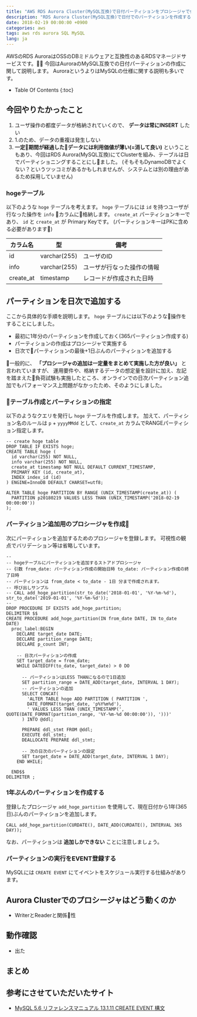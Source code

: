 ```yaml
---
title: "AWS RDS Aurora Cluster(MySQL互換)で日付パーティションをプロシージャで作成する"
description: "RDS Aurora Cluster(MySQL互換)で日付でのパーティションを作成する方法を紹介します。プロシージャとCREATE EVENTを組み合わせて定期的に作成する方法を中心に、ClusterのWriter/Readerの特性などにも触れます"
date: 2018-02-19 00:00:00 +0900
categories: aws
tags: aws rds aurora SQL MySQL
lang: ja
---
```


AWSのRDS AuroraはOSSのDBミドルウェアと互換性のあるRDSマネージドサービスです。
今回はAuroraのMySQL互換での日付パーティションの作成に関して説明します。
AuroraというよりはMySQLの仕様に関する説明も多いです。

* Table Of Contents
{:toc}


## 今回やりたかったこと
1. ユーザ操作の都度データが格納されていくので、 **データは常にINSERT** したい
2. 1.のため、データの重複は発生しない
3. **一定期間が経過したデータには利用価値が薄い(=消して良い)**
ということもあり、今回はRDS Aurora(MySQL互換)にてClusterを組み、テーブルは日でパーティショニングすることにしました。
(そもそもDynamoDBでよくない？というツッコミがあるかもしれませんが、システムとは別の理由があるため採用していません)

### hogeテーブル

以下のような `hoge` テーブルを考えます。
`hoge` テーブルには `id` を持つユーザが行なった操作を `info` カラムに格納します。
`create_at` パーティションキーであり、 `id` と `create_at` が Primary Keyです。
(パーティションキーはPKに含める必要があります)

|カラム名     |型           |備考                   |
|------------|------------|-----------------------|
|id          |varchar(255)|ユーザのID              |
|info        |varchar(255)|ユーザが行なった操作の情報 |
|create_at   |timestamp   |レコードが作成された日時   |

## パーティションを日次で追加する

ここから具体的な手順を説明します。
`hoge` テーブルには以下のような操作をすることにしました。

* 最初に1年分のパーティションを作成しておく(365パーティション作成する)
* パーティションの作成はプロシージャで実施する
* 日次でパーティションの最後+1日ぶんのパーティションを追加する

一般的に、 **「プロシージャの追加は一定量をまとめて実施した方が良い」** と言われていますが、
運用要件や、格納するデータの想定量を設計に加え、左記を踏まえた負荷試験も実施したところ、オンラインでの日次パーティション追加でもパフォーマンス上問題がなかったため、そのようにしました。

### テーブル作成とパーティションの指定
以下のようなクエリを発行し `hoge` テーブルを作成します。
加えて、パーティション名のルールは `p` + `yyyyMMdd` として、`create_at` カラムでRANGEパーティション指定します。

```
-- create hoge table
DROP TABLE IF EXISTS hoge;
CREATE TABLE hoge (
  id varchar(255) NOT NULL,
  info varchar(255) NOT NULL,
  create_at timestamp NOT NULL DEFAULT CURRENT_TIMESTAMP,
  PRIMARY KEY (id, create_at),
  INDEX index_id (id)
) ENGINE=InnoDB DEFAULT CHARSET=utf8;

ALTER TABLE hoge PARTITION BY RANGE (UNIX_TIMESTAMP(create_at)) (
  PARTITION p20180219 VALUES LESS THAN (UNIX_TIMESTAMP('2018-02-19 00:00:00'))
);
```

### パーティション追加用のプロシージャを作成
次にパーティションを追加するためのプロシージャを登録します。
可視性の観点でバリデーション等は省略しています。

```
--
-- hogeテーブルにパーティションを追加するストアドプロシージャ
-- 引数 from_date: パーティション作成の開始日時 to_date: パーティション作成の終了日時
-- パーティションは from_date < to_date - 1日 分まで作成されます。
-- 呼び出しサンプル
-- CALL add_hoge_partition(str_to_date('2018-01-01', '%Y-%m-%d'), str_to_date('2019-01-01', '%Y-%m-%d'));
--
DROP PROCEDURE IF EXISTS add_hoge_partition;
DELIMITER $$
CREATE PROCEDURE add_hoge_partition(IN from_date DATE, IN to_date DATE)
  proc_label:BEGIN
    DECLARE target_date DATE;
    DECLARE partition_range DATE;
    DECLARE p_count INT;

    -- 日次パーティションの作成
    SET target_date = from_date;
    WHILE DATEDIFF(to_date, target_date) > 0 DO

      -- パーティションはLESS THANになるので1日追加
      SET partition_range = DATE_ADD(target_date, INTERVAL 1 DAY);
      -- パーティションの追加
      SELECT CONCAT(
        'ALTER TABLE hoge ADD PARTITION ( PARTITION ',
        DATE_FORMAT(target_date, 'p%Y%m%d'),
        ' VALUES LESS THAN (UNIX_TIMESTAMP(', QUOTE(DATE_FORMAT(partition_range, '%Y-%m-%d 00:00:00')), ')))'
      ) INTO @ddl;

      PREPARE ddl_stmt FROM @ddl;
      EXECUTE ddl_stmt;
      DEALLOCATE PREPARE ddl_stmt;

      -- 次の日次のパーティションの設定
      SET target_date = DATE_ADD(target_date, INTERVAL 1 DAY);
    END WHILE;

  END$$
DELIMITER ;

```

### 1年ぶんのパーティションを作成する
登録したプロシージャ `add_hoge_partition` を使用して、現在日付から1年(365日)ぶんのパーティションを追加します。

```
CALL add_hoge_partition(CURDATE(), DATE_ADD(CURDATE(), INTERVAL 365 DAY));
```

なお、パーティションは **追加しかできない** ことに注意しましょう。 

### パーティションの実行をEVENT登録する

MySQLには `CREATE EVENT` にてイベントをスケジュール実行する仕組みがあります。



## Aurora Clusterでのプロシージャはどう動くのか
* WriterとReaderと関係性


## 動作確認
* 出た

## まとめ


## 参考にさせていただいたサイト
* [MySQL 5.6 リファレンスマニュアル 13.1.11 CREATE EVENT 構文](https://dev.mysql.com/doc/refman/5.6/ja/create-event.html)
